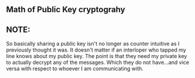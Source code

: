 []()

## Math of Public Key cryptograhy





## NOTE:
So basically sharing a public key isn't no longer as counter intuitive as I previously thought it was.
It doesn't matter if an interloper who tapped my line knows about my public key.  The point is that 
they need my private key to actually decrypt any of the messages. Which they do not have...and vice 
versa with respect to whoever I am communicating with.